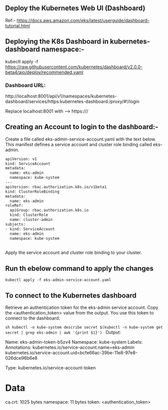 ## Deploy the Kubernetes Web UI (Dashboard)
Ref:- https://docs.aws.amazon.com/eks/latest/userguide/dashboard-tutorial.html

## Deploying the K8s Dashboard in kubernetes-dashboard namespace:-
kubectl apply -f https://raw.githubusercontent.com/kubernetes/dashboard/v2.0.0-beta4/aio/deploy/recommended.yaml

### Dashboard URL:
http://localhost:8001/api/v1/namespaces/kubernetes-dashboard/services/https:kubernetes-dashboard:/proxy/#!/login

Replace localhost:8001 with --> https://<domain-name>/


## Creating an Account to login to the dashboard:-
Create a file called eks-admin-service-account.yaml with the text below. This manifest defines a service account and cluster role binding called eks-admin.

```sh
apiVersion: v1
kind: ServiceAccount
metadata:
  name: eks-admin
  namespace: kube-system
---
apiVersion: rbac.authorization.k8s.io/v1beta1
kind: ClusterRoleBinding
metadata:
  name: eks-admin
roleRef:
  apiGroup: rbac.authorization.k8s.io
  kind: ClusterRole
  name: cluster-admin
subjects:
- kind: ServiceAccount
  name: eks-admin
  namespace: kube-system
  
  ```
Apply the service account and cluster role binding to your cluster.

## Run th ebelow command to apply the changes
```kubectl apply -f eks-admin-service-account.yaml```



## To connect to the Kubernetes dashboard

Retrieve an authentication token for the eks-admin service account. Copy the <authentication_token> value from the output. You use this token to connect to the dashboard.

```sh kubectl -n kube-system describe secret $(kubectl -n kube-system get secret | grep eks-admin | awk '{print $1}') ```
Output:

Name:         eks-admin-token-b5zv4
Namespace:    kube-system
Labels:       <none>
Annotations:  kubernetes.io/service-account.name=eks-admin
              kubernetes.io/service-account.uid=bcfe66ac-39be-11e8-97e8-026dce96b6e8

Type:  kubernetes.io/service-account-token

Data
====
ca.crt:     1025 bytes
namespace:  11 bytes
token:      <authentication_token>

